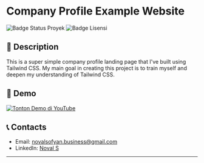 # Company Profile Example Website

![Badge Status Proyek](https://img.shields.io/badge/Status-Complete-Green?style=flat-square)
![Badge Lisensi](https://img.shields.io/badge/License-MIT-green?style=flat-square)

## 🚀 Description

This is a super simple company profile landing page that I've built using Tailwind CSS. My main goal in creating this project is to train myself and deepen my understanding of Tailwind CSS.

## 🎥 Demo

[![Tonton Demo di YouTube](https://img.youtube.com/vi/kW-cSG4eUJc/hqdefault.jpg)](https://www.youtube.com/watch?v=kW-cSG4eUJc)

## 📞 Contacts

- Email: novalsofyan.business@gmail.com
- LinkedIn: [Noval S](https://www.linkedin.com/in/novalsofyan/)

---
